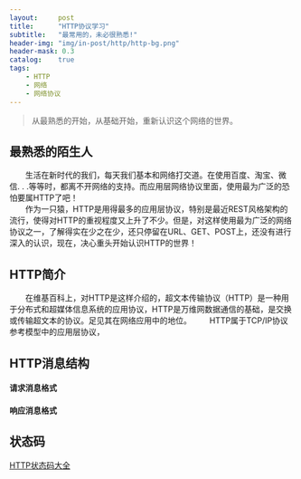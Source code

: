 ```yaml
---
layout:     post
title:      "HTTP协议学习"
subtitle:   "最常用的，未必很熟悉!"
header-img: "img/in-post/http/http-bg.png"
header-mask: 0.3
catalog:    true
tags:
    - HTTP
    - 网络
    - 网络协议
---
```

> 从最熟悉的开始，从基础开始，重新认识这个网络的世界。

## 最熟悉的陌生人
&#8195;&#8195;生活在新时代的我们，每天我们基本和网络打交道。在使用百度、淘宝、微信. . .等等时，都离不开网络的支持。而应用层网络协议里面，使用最为广泛的恐怕要属HTTP了吧！  
&#8195;&#8195;作为一只猿，HTTP是用得最多的应用层协议，特别是最近REST风格架构的流行，使得对HTTP的重视程度又上升了不少。但是，对这样使用最为广泛的网络协议之一，了解得实在少之在少，还只停留在URL、GET、POST上，还没有进行深入的认识，现在，决心重头开始认识HTTP的世界！

## HTTP简介
&#8195;&#8195;在维基百科上，对HTTP是这样介绍的，超文本传输协议（HTTP）是一种用于分布式和超媒体信息系统的应用协议，HTTP是万维网数据通信的基础，是交换或传输超文本的协议。足见其在网络应用中的地位。
&#8195;&#8195;HTTP属于TCP/IP协议参考模型中的应用层协议，

## HTTP消息结构
#### 请求消息格式

#### 响应消息格式

## 状态码
[HTTP状态码大全](http://tool.oschina.net/commons?type=5)